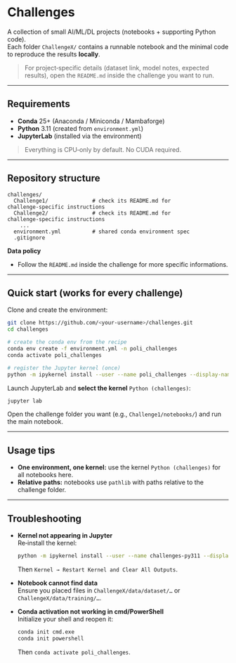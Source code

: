 # Challenges

A collection of small AI/ML/DL projects (notebooks + supporting Python code).  
Each folder `ChallengeX/` contains a runnable notebook and the minimal code to reproduce the results **locally**.

> For project‑specific details (dataset link, model notes, expected results), open the `README.md` inside the challenge you want to run.

---

## Requirements

- **Conda** 25+ (Anaconda / Miniconda / Mambaforge)
- **Python** 3.11 (created from `environment.yml`)
- **JupyterLab** (installed via the environment)

> Everything is CPU‑only by default. No CUDA required.

---

## Repository structure

```
challenges/
  Challenge1/              # check its README.md for challenge‑specific instructions
  Challenge2/              # check its README.md for challenge‑specific instructions
    ...
  environment.yml          # shared conda environment spec
  .gitignore
```

**Data policy**

- Follow the `README.md` inside the challenge for more specific informations.

---

## Quick start (works for every challenge)

Clone and create the environment:

```bash
git clone https://github.com/<your-username>/challenges.git
cd challenges

# create the conda env from the recipe
conda env create -f environment.yml -n poli_challenges
conda activate poli_challenges

# register the Jupyter kernel (once)
python -m ipykernel install --user --name poli_challenges --display-name "Python (challenges)"
```

Launch JupyterLab and **select the kernel** `Python (challenges)`:

```bash
jupyter lab
```

Open the challenge folder you want (e.g., `Challenge1/notebooks/`) and run the main notebook.

---

## Usage tips

- **One environment, one kernel:** use the kernel `Python (challenges)` for all notebooks here.
- **Relative paths:** notebooks use `pathlib` with paths relative to the challenge folder.

---

## Troubleshooting

- **Kernel not appearing in Jupyter**  
  Re‑install the kernel:
  ```bash
  python -m ipykernel install --user --name challenges-py311 --display-name "Python (challenges)"
  ```
  Then `Kernel → Restart Kernel and Clear All Outputs`.

- **Notebook cannot find data**  
  Ensure you placed files in `ChallengeX/data/dataset/…` or `ChallengeX/data/training/…`.

- **Conda activation not working in cmd/PowerShell**  
  Initialize your shell and reopen it:
  ```bash
  conda init cmd.exe
  conda init powershell
  ```
  Then `conda activate poli_challenges`.
